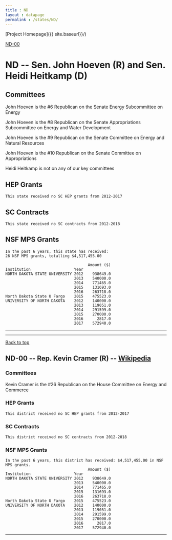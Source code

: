 ```yaml
---
title : ND
layout : datapage
permalink : /states/ND/
---
```

<a name="top"></a>
[Project Homepage]({{ site.baseurl}}/)


[ND-00](#ND-00)  

# ND -- Sen. John Hoeven (R) and  Sen. Heidi Heitkamp (D)
## Committees
John Hoeven is the #6 Republican on the Senate Energy Subcommittee on Energy 

John Hoeven is the #8 Republican on the Senate Appropriations Subcommittee on Energy and Water Development 

John Hoeven is the #9 Republican on the Senate Committee on Energy and Natural Resources 

John Hoeven is the #10 Republican on the Senate Committee on Appropriations 

Heidi Heitkamp is not on any of our key committees 

## HEP Grants
```
This state received no SC HEP grants from 2012-2017
```
## SC Contracts
```
This state received no SC contracts from 2012-2018
```
## NSF MPS Grants
```
In the past 6 years, this state has received:
26 NSF MPS grants, totalling $4,517,455.00
 
                                    Amount ($)
Institution                   Year            
NORTH DAKOTA STATE UNIVERSITY 2012    938649.0
                              2013    540000.0
                              2014    771465.0
                              2015    131693.0
                              2016    263718.0
North Dakota State U Fargo    2015    475523.0
UNIVERSITY OF NORTH DAKOTA    2012    140000.0
                              2013    119051.0
                              2014    291599.0
                              2015    270000.0
                              2016      2817.0
                              2017    572940.0
```
---
---
<a name="ND-00"></a>
[Back to top](#top)
## ND-00 -- Rep. Kevin Cramer (R) -- [Wikipedia](https://en.wikipedia.org/wiki/ND-00)
### Committees
Kevin Cramer is the #26 Republican on the House Committee on Energy and Commerce 

### HEP Grants
```
This district received no SC HEP grants from 2012-2017
```
### SC Contracts
```
This district received no SC contracts from 2012-2018
```
### NSF MPS Grants
```
In the past 6 years, this district has received: $4,517,455.00 in NSF MPS grants.
                                    Amount ($)
Institution                   Year            
NORTH DAKOTA STATE UNIVERSITY 2012    938649.0
                              2013    540000.0
                              2014    771465.0
                              2015    131693.0
                              2016    263718.0
North Dakota State U Fargo    2015    475523.0
UNIVERSITY OF NORTH DAKOTA    2012    140000.0
                              2013    119051.0
                              2014    291599.0
                              2015    270000.0
                              2016      2817.0
                              2017    572940.0
```
---
